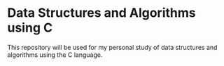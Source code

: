 # Data Structures and Algorithms using C

This repository will be used for my personal study of data structures and algorithms using the C language.
